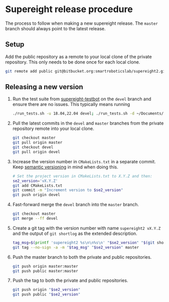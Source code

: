 # Supereight release procedure

The process to follow when making a new supereight release. The `master` branch
should always point to the latest release.



## Setup

Add the public repository as a remote to your local clone of the private
repository. This only needs to be done once for each local clone.

``` sh
git remote add public git@bitbucket.org:smartroboticslab/supereight2.git
```



## Releasing a new version

1. Run the test suite from
   [supereight-testbot](https://bitbucket.org/smartroboticslab/supereight-testbot)
   on the `devel` branch and ensure there are no issues. This typically means
   running

   ``` sh
   ./run_tests.sh -u 18.04,22.04 devel; ./run_tests.sh -d ~/Documents/Datasets/ -u 20.04 devel
   ```

1. Pull the latest commits in the `devel` and `master` branches from the private
   repository remote into your local clone.

    ``` sh
    git checkout master
    git pull origin master
    git checkout devel
    git pull origin devel
    ```

1. Increase the version number in `CMakeLists.txt` in a separate commit. Keep
   [semantic versioning](https://semver.org/) in mind when doing this.

    ``` sh
    # Set the project version in CMakeLists.txt to X.Y.Z and then:
    se2_version='vX.Y.Z'
    git add CMakeLists.txt
    git commit -m "Increment version to $se2_version"
    git push origin devel
    ```

1. Fast-forward merge the `devel` branch into the `master` branch.

    ``` sh
    git checkout master
    git merge --ff devel
    ```

1. Create a git tag with the version number with name `supereight2 vX.Y.Z` and
   the output of `git shortlog` as the extended description.

    ``` sh
    tag_msg=$(printf 'supereight2 %s\n\n%s\n' "$se2_version" "$(git shortlog origin/master..master)")
    git tag --no-sign -a -m "$tag_msg" "$se2_version" master
    ```

1. Push the master branch to both the private and public repositories.

    ``` sh
    git push origin master:master
    git push public master:master
    ```

1. Push the tag to both the private and public repositories.

    ``` sh
    git push origin "$se2_version"
    git push public "$se2_version"
    ```
